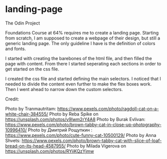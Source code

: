 # landing-page

The Odin Project

Foundations Course at 64% requires me to create a landing page.
Starting from scratch, I am supposed to create a webpage of their design, but still a generic landing page. The only guideline I have is the definition of colors and fonts.

I started with creating the barebones of the html file, and then filled the page with content. From there I started seperating each sections in order to get started on the css file.

I created the css file and started defining the main selectors. I noticed that I needed to divide the content even further to make the flex boxes work. Then I went ahead to narrow down the custom selectors.

Credit:

Photo by Tranmautritam: <https://www.pexels.com/photo/ragdoll-cat-on-a-white-chair-384555/>
Photo by Reba Spike on <https://unsplash.com/photos/v9lwm2rY4A8>
Photo by Burak Evlivan: <https://www.pexels.com/photo/brown-tabby-cat-in-close-up-photography-10996410/>
Photo by Дмитрий Рощупкин : <https://www.pexels.com/photo/cute-funny-cat-10500129/>
Photo by Anna Shvets: <https://www.pexels.com/photo/brown-tabby-cat-with-slice-of-loaf-bread-on-its-head-4587955/>
Photo by Milada Vigerova on <https://unsplash.com/photos/RYiiKQzYjmw>
